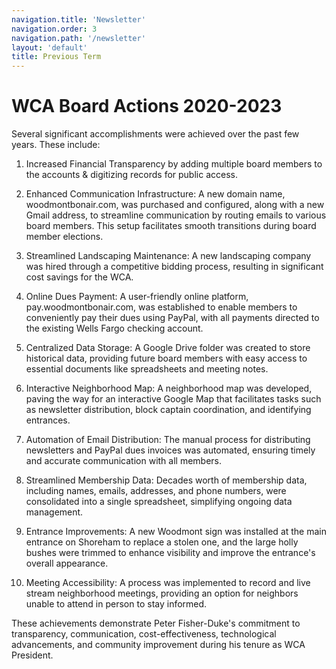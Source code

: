 ```yaml
---
navigation.title: 'Newsletter'
navigation.order: 3
navigation.path: '/newsletter'
layout: 'default'
title: Previous Term
---
```


# WCA Board Actions 2020-2023

Several significant accomplishments were achieved over the past few years. These include:

1. Increased Financial Transparency by adding multiple board members to the accounts & digitizing records for public access.

2. Enhanced Communication Infrastructure: A new domain name, woodmontbonair.com, was purchased and configured, along with a new Gmail address, to streamline communication by routing emails to various board members. This setup facilitates smooth transitions during board member elections.

3. Streamlined Landscaping Maintenance: A new landscaping company was hired through a competitive bidding process, resulting in significant cost savings for the WCA.

4. Online Dues Payment: A user-friendly online platform, pay.woodmontbonair.com, was established to enable members to conveniently pay their dues using PayPal, with all payments directed to the existing Wells Fargo checking account.

5. Centralized Data Storage: A Google Drive folder was created to store historical data, providing future board members with easy access to essential documents like spreadsheets and meeting notes.

6. Interactive Neighborhood Map: A neighborhood map was developed, paving the way for an interactive Google Map that facilitates tasks such as newsletter distribution, block captain coordination, and identifying entrances.

7. Automation of Email Distribution: The manual process for distributing newsletters and PayPal dues invoices was automated, ensuring timely and accurate communication with all members.

8. Streamlined Membership Data: Decades worth of membership data, including names, emails, addresses, and phone numbers, were consolidated into a single spreadsheet, simplifying ongoing data management.

9. Entrance Improvements: A new Woodmont sign was installed at the main entrance on Shoreham to replace a stolen one, and the large holly bushes were trimmed to enhance visibility and improve the entrance's overall appearance.

10. Meeting Accessibility: A process was implemented to record and live stream neighborhood meetings, providing an option for neighbors unable to attend in person to stay informed.

These achievements demonstrate Peter Fisher-Duke's commitment to transparency, communication, cost-effectiveness, technological advancements, and community improvement during his tenure as WCA President.
